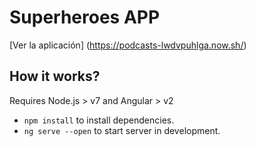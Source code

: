 # Superheroes APP 

[Ver la aplicación] (https://podcasts-lwdvpuhlga.now.sh/)

## How it works?

Requires Node.js > v7 and Angular > v2

* `npm install` to install dependencies.
* `ng serve --open` to start server in development.
